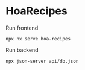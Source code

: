 # HoaRecipes

Run frontend

```
npx nx serve hoa-recipes
```

Run backend

```
npx json-server api/db.json
```
